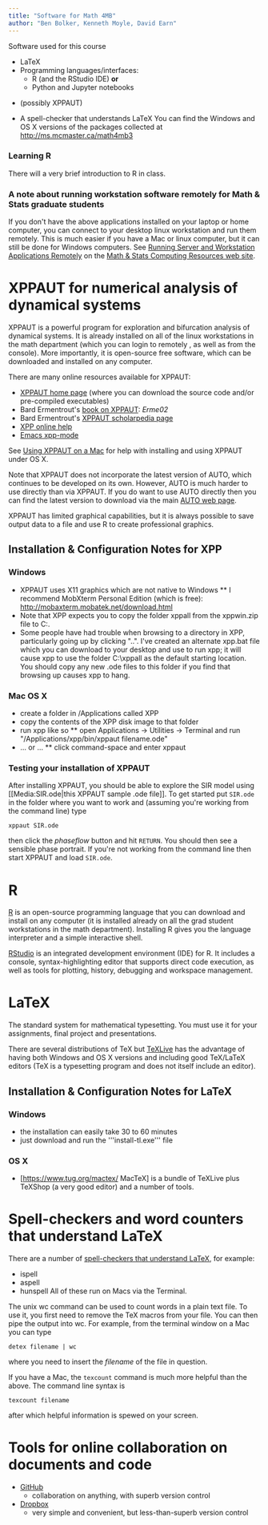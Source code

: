 ```yaml
---
title: "Software for Math 4MB"
author: "Ben Bolker, Kenneth Moyle, David Earn"
---
```


Software used for this course

- LaTeX
- Programming languages/interfaces:
   - R (and the RStudio IDE) **or**
   - Python and Jupyter notebooks
* (possibly XPPAUT)

* A spell-checker that understands LaTeX
You can find the Windows and OS X versions of the packages collected at http://ms.mcmaster.ca/math4mb3

### Learning R

There will a very brief introduction to R in class.  

<!-- You are strongly
encouraged to use [DataCamp](https://www.datacamp.com/home) to learn R
more systematically.  Math 4MB is registered with
[DataCamp](https://www.datacamp.com/home) so, during the course, you
are free to explore all their instructional resources without having
to pay a fee.  If you are unfamiliar with R, the best way to start is
probably by taking 4 hours to work through DataCamp's
[Introduction to R](https://www.datacamp.com/courses/free-introduction-to-r).
-->

### A note about running workstation software remotely for Math & Stats graduate students

If you don't have the above applications installed on your laptop or home computer, you can connect to your desktop linux workstation and run them remotely.  This is much easier if you have a Mac or linux computer, but it can still be done for Windows computers.  See [Running Server and Workstation Applications Remotely](http://www.math.mcmaster.ca/mathcomputing/software/?page=running_apps_remotely) on the [Math & Stats Computing Resources web site](http://www.math.mcmaster.ca/mathcomputing/).

# XPPAUT for numerical analysis of dynamical systems

XPPAUT is a powerful program for exploration and bifurcation analysis of dynamical systems.  It is already installed on all of the linux workstations in the math department (which you can login to remotely , as well as from the console).  More importantly, it is open-source free software, which can be downloaded and installed on any computer.

There are many online resources available for XPPAUT:
* [XPPAUT home page](http://www.math.pitt.edu/~bard/xpp/xpp.html) (where you can download the source code and/or pre-compiled executables)
* Bard Ermentrout's [book on XPPAUT](https://www.amazon.ca/exec/obidos/ASIN/0898715067/): <cite>Erme02</cite>
* Bard Ermentrout's [XPPAUT scholarpedia page](http://www.scholarpedia.org/article/XPPAUT)
* [XPP online help](http://www.math.pitt.edu/~bard/xpp/help/xpphelp.html)
* [Emacs xpp-mode](emacs_xpp-mode.md)

See [Using XPPAUT on a Mac](using_XPPAUT_on_a_mac.md) for help with installing and using XPPAUT under OS X.

Note that XPPAUT does not incorporate the latest version of AUTO, which continues to be developed on its own.  However, AUTO is much harder to use directly than via XPPAUT.
If you do want to use AUTO directly then you can find the latest version to download via the main [AUTO web page](http://cmvl.cs.concordia.ca/auto/).

XPPAUT has limited graphical capabilities, but it is always possible to save output data to a file and use R to create professional graphics.

## Installation & Configuration Notes for XPP

### Windows

* XPPAUT uses X11 graphics which are not native to Windows
** I recommend MobXterm Personal Edition (which is free): http://mobaxterm.mobatek.net/download.html
* Note that XPP expects you to copy the folder xppall from the xppwin.zip file to C:\.
* Some people have had trouble when browsing to a directory in XPP, particularly going up by clicking "..".  I've created an alternate xpp.bat file which you can download to your desktop and use to run xpp; it will cause xpp to use the folder C:\xppall as the default starting location.  You should copy any new .ode files to this folder if you find that browsing up causes xpp to hang.

### Mac OS X
* create a folder in /Applications called XPP
* copy the contents of the XPP disk image to that folder
* run xpp like so 
** open Applications -> Utilities -> Terminal and run "/Applications/xpp/bin/xppaut filename.ode"
* ... or ...
** click command-space and enter xppaut

### Testing your installation of XPPAUT

After installing XPPAUT, you should be able to explore the SIR model using [[Media:SIR.ode|this XPPAUT sample .ode file]].  To get started put `SIR.ode` in the folder where you want to work and (assuming you're working from the command line) type
```
xppaut SIR.ode
```
then click the _phaseflow_ button and hit `RETURN`.  You should then see a sensible phase portrait.  If you're not working from the command line then start XPPAUT and load `SIR.ode`.

# R

[R](http://www.r-project.org) is an open-source programming language that you can download and install on any computer (it is installed already on all the grad student workstations in the math department).  Installing R gives you the language interpreter and a simple interactive shell.

[RStudio](https://www.rstudio.com/products/rstudio/) is an integrated development environment (IDE) for R. It includes a console, syntax-highlighting editor that supports direct code execution, as well as tools for plotting, history, debugging and workspace management.

# LaTeX

The standard system for mathematical typesetting.  You must use it for your assignments, final project and presentations.   

There are several distributions of TeX but [TeXLive](https://www.tug.org/texlive/) has the advantage of having both Windows and OS X versions and including good TeX/LaTeX editors (TeX is a typesetting program and does not itself include an editor).

## Installation & Configuration Notes for LaTeX

### Windows
* the installation can easily take 30 to 60 minutes
* just download and run the '''install-tl.exe''' file

### OS X
* [https://www.tug.org/mactex/ MacTeX] is a bundle of TeXLive plus TeXShop (a very good editor) and a number of tools.

# Spell-checkers and word counters that understand LaTeX

There are a number of [spell-checkers that understand LaTeX](http://en.wikibooks.org/wiki/LaTeX/Tips_and_Tricks#Spell-checking_and_Word_Counting), for example:
* ispell
* aspell
* hunspell
All of these run on Macs via the Terminal.

The unix wc command can be used to count words in a plain text file.  To use it, you first need to remove the TeX macros from your file.  You can then pipe the output into wc.  For example, from the terminal window on a Mac you can type
```
detex filename | wc
```
where you need to insert the _filename_ of the file in question.

If you have a Mac, the `texcount` command is much more helpful than the above.  The command line syntax is
```
texcount filename
```
after which helpful information is spewed on your screen.

# Tools for online collaboration on documents and code

- [GitHub](https://github.com/)
    - collaboration on anything, with superb version control
- [Dropbox](https://www.dropbox.com/)
    - very simple and convenient, but less-than-superb version control


